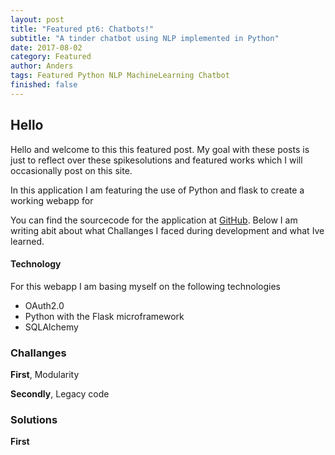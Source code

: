 ```yaml
---
layout: post
title: "Featured pt6: Chatbots!"
subtitle: "A tinder chatbot using NLP implemented in Python"
date: 2017-08-02
category: Featured
author: Anders
tags: Featured Python NLP MachineLearning Chatbot
finished: false
---
```


## Hello
Hello and welcome to this this featured post. My goal with these posts is just to reflect over these spikesolutions and featured works which I will occasionally post on this site.

In this application I am featuring the use of Python and flask to create a working webapp for

You can find the sourcecode for the application at [GitHub](https://github.com/Andurshurrdurr/Cornelly). Below I am writing abit about what Challanges I faced during development and what Ive learned.

#### Technology
For this webapp I am basing myself on the following technologies
- OAuth2.0
- Python with the Flask microframework
- SQLAlchemy

### Challanges
**First**, Modularity

**Secondly**, Legacy code

### Solutions
**First**
